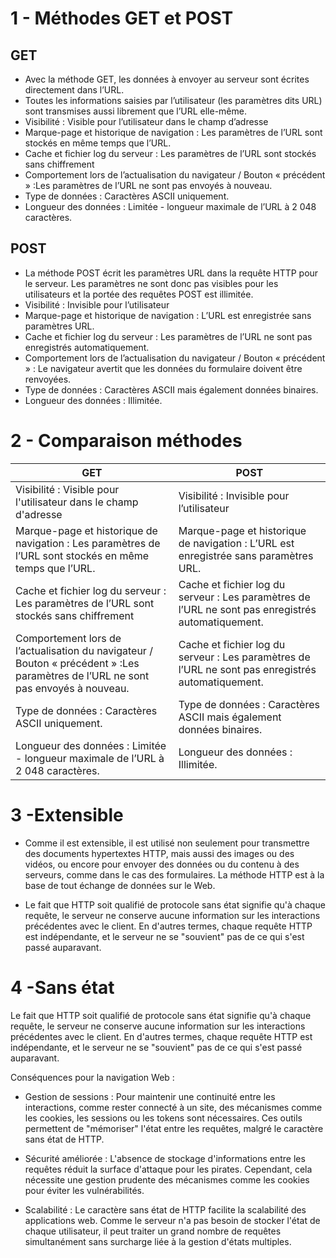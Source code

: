 # 1 - Méthodes GET et POST
## GET 
- Avec la méthode GET, les données à envoyer au serveur sont écrites directement dans l’URL.
- Toutes les informations saisies par l’utilisateur (les paramètres dits URL) sont transmises aussi librement que l’URL elle-même.
- Visibilité : Visible pour l’utilisateur dans le champ d’adresse
- Marque-page et historique de navigation : Les paramètres de l’URL sont stockés en même temps que l’URL.
- Cache et fichier log du serveur : Les paramètres de l’URL sont stockés sans chiffrement
- Comportement lors de l’actualisation du navigateur / Bouton « précédent » :Les paramètres de l’URL ne sont pas envoyés à nouveau.
- Type de données : Caractères ASCII uniquement.
- Longueur des données : Limitée - longueur maximale de l’URL à 2 048 caractères.
## POST
- La méthode POST écrit les paramètres URL dans la requête HTTP pour le serveur. Les paramètres ne sont donc pas visibles pour les utilisateurs et la portée des requêtes POST est illimitée.
- Visibilité : Invisible pour l’utilisateur
- Marque-page et historique de navigation : L’URL est enregistrée sans paramètres URL.
- Cache et fichier log du serveur : Les paramètres de l’URL ne sont pas enregistrés automatiquement.
- Comportement lors de l’actualisation du navigateur / Bouton « précédent » : Le navigateur avertit que les données du formulaire doivent être renvoyées.
- Type de données : Caractères ASCII mais également données binaires.
- Longueur des données : Illimitée.


# 2 - Comparaison méthodes
| GET |POST|
|---|---|
| Visibilité : Visible pour l'utilisateur dans le champ d'adresse | Visibilité : Invisible pour l’utilisateur |
| Marque-page et historique de navigation : Les paramètres de l’URL sont stockés en même temps que l’URL. | Marque-page et historique de navigation : L’URL est enregistrée sans paramètres URL. |
| Cache et fichier log du serveur : Les paramètres de l’URL sont stockés sans chiffrement |Cache et fichier log du serveur : Les paramètres de l’URL ne sont pas enregistrés automatiquement. |
| Comportement lors de l’actualisation du navigateur / Bouton « précédent » :Les paramètres de l’URL ne sont pas envoyés à nouveau. | Cache et fichier log du serveur : Les paramètres de l’URL ne sont pas enregistrés automatiquement. | 
| Type de données : Caractères ASCII uniquement. | Type de données : Caractères ASCII mais également données binaires. |
| Longueur des données : Limitée - longueur maximale de l’URL à 2 048 caractères.| Longueur des données : Illimitée. |

# 3 -Extensible
- Comme il est extensible, il est utilisé non seulement pour transmettre des documents hypertextes HTTP, mais aussi des images ou des vidéos, ou encore pour envoyer des données ou du contenu à des serveurs, comme dans le cas des formulaires. La méthode HTTP est à la base de tout échange de données sur le Web.

- Le fait que HTTP soit qualifié de protocole sans état signifie qu'à chaque requête, le serveur ne conserve aucune information sur les interactions précédentes avec le client. En d'autres termes, chaque requête HTTP est indépendante, et le serveur ne se "souvient" pas de ce qui s'est passé auparavant.

# 4 -Sans état

Le fait que HTTP soit qualifié de protocole sans état signifie qu'à chaque requête, le serveur ne conserve aucune information sur les interactions précédentes avec le client. En d'autres termes, chaque requête HTTP est indépendante, et le serveur ne se "souvient" pas de ce qui s'est passé auparavant.

Conséquences pour la navigation Web :

* Gestion de sessions : Pour maintenir une continuité entre les interactions, comme rester connecté à un site, des mécanismes comme les cookies, les sessions ou les tokens sont nécessaires. Ces outils permettent de "mémoriser" l'état entre les requêtes, malgré le caractère sans état de HTTP.

* Sécurité améliorée : L'absence de stockage d'informations entre les requêtes réduit la surface d'attaque pour les pirates. Cependant, cela nécessite une gestion prudente des mécanismes comme les cookies pour éviter les vulnérabilités.

* Scalabilité : Le caractère sans état de HTTP facilite la scalabilité des applications web. Comme le serveur n'a pas besoin de stocker l'état de chaque utilisateur, il peut traiter un grand nombre de requêtes simultanément sans surcharge liée à la gestion d'états multiples.


